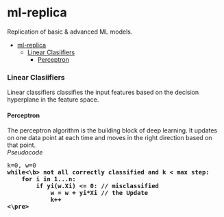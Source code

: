 # ml-replica
Replication of basic &amp; advanced ML models.
- [ml-replica](#ml-replica)
    - [Linear Clasiifiers](#linear-clasiifiers)
      - [Perceptron](#perceptron)

### Linear Clasiifiers
Linear classifiers classifies the input features based on the decision hyperplane in the feature space.

#### Perceptron 
The perceptron algorithm is the building block of deep learning. It updates on one data point at each time and moves in the right direction based on that point. <br>
*Pseudocode*
<pre>
k=0, w=0
<b>while<\b> not all correctly classified and k < max step:
    for i in 1...n:
        if yi(w.Xi) <= 0: // misclassified
            w = w + yi*Xi // the Update
            k++
<\pre>


